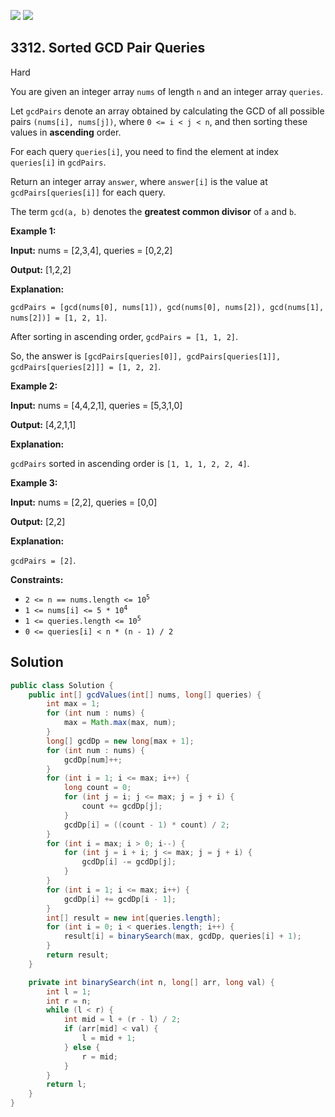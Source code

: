 [![](https://img.shields.io/github/stars/javadev/LeetCode-in-Java?label=Stars&style=flat-square)](https://github.com/javadev/LeetCode-in-Java)
[![](https://img.shields.io/github/forks/javadev/LeetCode-in-Java?label=Fork%20me%20on%20GitHub%20&style=flat-square)](https://github.com/javadev/LeetCode-in-Java/fork)

## 3312\. Sorted GCD Pair Queries

Hard

You are given an integer array `nums` of length `n` and an integer array `queries`.

Let `gcdPairs` denote an array obtained by calculating the GCD of all possible pairs `(nums[i], nums[j])`, where `0 <= i < j < n`, and then sorting these values in **ascending** order.

For each query `queries[i]`, you need to find the element at index `queries[i]` in `gcdPairs`.

Return an integer array `answer`, where `answer[i]` is the value at `gcdPairs[queries[i]]` for each query.

The term `gcd(a, b)` denotes the **greatest common divisor** of `a` and `b`.

**Example 1:**

**Input:** nums = [2,3,4], queries = [0,2,2]

**Output:** [1,2,2]

**Explanation:**

`gcdPairs = [gcd(nums[0], nums[1]), gcd(nums[0], nums[2]), gcd(nums[1], nums[2])] = [1, 2, 1]`.

After sorting in ascending order, `gcdPairs = [1, 1, 2]`.

So, the answer is `[gcdPairs[queries[0]], gcdPairs[queries[1]], gcdPairs[queries[2]]] = [1, 2, 2]`.

**Example 2:**

**Input:** nums = [4,4,2,1], queries = [5,3,1,0]

**Output:** [4,2,1,1]

**Explanation:**

`gcdPairs` sorted in ascending order is `[1, 1, 1, 2, 2, 4]`.

**Example 3:**

**Input:** nums = [2,2], queries = [0,0]

**Output:** [2,2]

**Explanation:**

`gcdPairs = [2]`.

**Constraints:**

*   <code>2 <= n == nums.length <= 10<sup>5</sup></code>
*   <code>1 <= nums[i] <= 5 * 10<sup>4</sup></code>
*   <code>1 <= queries.length <= 10<sup>5</sup></code>
*   `0 <= queries[i] < n * (n - 1) / 2`

## Solution

```java
public class Solution {
    public int[] gcdValues(int[] nums, long[] queries) {
        int max = 1;
        for (int num : nums) {
            max = Math.max(max, num);
        }
        long[] gcdDp = new long[max + 1];
        for (int num : nums) {
            gcdDp[num]++;
        }
        for (int i = 1; i <= max; i++) {
            long count = 0;
            for (int j = i; j <= max; j = j + i) {
                count += gcdDp[j];
            }
            gcdDp[i] = ((count - 1) * count) / 2;
        }
        for (int i = max; i > 0; i--) {
            for (int j = i + i; j <= max; j = j + i) {
                gcdDp[i] -= gcdDp[j];
            }
        }
        for (int i = 1; i <= max; i++) {
            gcdDp[i] += gcdDp[i - 1];
        }
        int[] result = new int[queries.length];
        for (int i = 0; i < queries.length; i++) {
            result[i] = binarySearch(max, gcdDp, queries[i] + 1);
        }
        return result;
    }

    private int binarySearch(int n, long[] arr, long val) {
        int l = 1;
        int r = n;
        while (l < r) {
            int mid = l + (r - l) / 2;
            if (arr[mid] < val) {
                l = mid + 1;
            } else {
                r = mid;
            }
        }
        return l;
    }
}
```